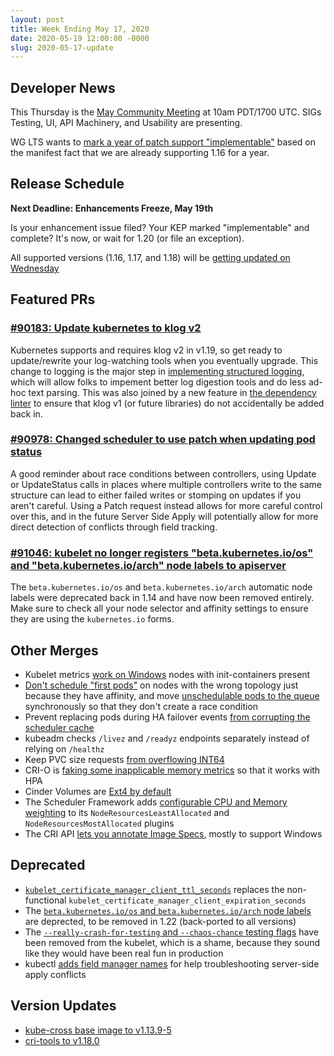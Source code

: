 ```yaml
---
layout: post
title: Week Ending May 17, 2020
date: 2020-05-19 12:00:00 -0000
slug: 2020-05-17-update
---
```


## Developer News

This Thursday is the [May Community Meeting](https://bit.ly/k8scommunity) at 10am PDT/1700 UTC.  SIGs Testing, UI, API Machinery, and Usability are presenting.

WG LTS wants to [mark a year of patch support "implementable"](https://groups.google.com/forum/?utm_medium=email&utm_source=footer#!topic/kubernetes-dev/tOe2UFB_weQ) based on the manifest fact that we are already supporting 1.16 for a year.

## Release Schedule

**Next Deadline: Enhancements Freeze, May 19th**

Is your enhancement issue filed?  Your KEP marked "implementable" and complete?  It's now, or wait for 1.20 (or file an exception).

All supported versions (1.16, 1.17, and 1.18) will be [getting updated on Wednesday](https://github.com/kubernetes/sig-release/blob/master/releases/patch-releases.md)

## Featured PRs

### [#90183: Update kubernetes to klog v2](https://github.com/kubernetes/kubernetes/pull/90183)

Kubernetes supports and requires klog v2 in v1.19, so get ready to update/rewrite your log-watching tools when you eventually upgrade. This change to logging is the major step in [implementing structured logging](https://github.com/kubernetes/enhancements/blob/master/keps/sig-instrumentation/20191115-structured-logging.md), which will allow folks to impement better log digestion tools and do less ad-hoc text parsing. This was also joined by a new feature in [the dependency linter](https://github.com/kubernetes/kubernetes/pull/91213) to ensure that klog v1 (or future libraries) do not accidentally be added back in.

### [#90978: Changed scheduler to use patch when updating pod status](https://github.com/kubernetes/kubernetes/pull/90978)

A good reminder about race conditions between controllers, using Update or UpdateStatus calls in places where multiple controllers write to the same structure can lead to either failed writes or stomping on updates if you aren't careful. Using a Patch request instead allows for more careful control over this, and in the future Server Side Apply will potentially allow for more direct detection of conflicts through field tracking.

### [#91046: kubelet no longer registers "beta.kubernetes.io/os" and "beta.kubernetes.io/arch" node labels to apiserver](https://github.com/kubernetes/kubernetes/pull/91046)

The `beta.kubernetes.io/os` and `beta.kubernetes.io/arch` automatic node labels were deprecated back in 1.14 and have now been removed entirely. Make sure to check all your node selector and affinity settings to ensure they are using the `kubernetes.io` forms.

## Other Merges

* Kubelet metrics [work on Windows](https://github.com/kubernetes/kubernetes/pull/90554) nodes with init-containers present
* [Don't schedule "first pods"](https://github.com/kubernetes/kubernetes/pull/91168) on nodes with the wrong topology just because they have affinity, and move [unschedulable pods to the queue](https://github.com/kubernetes/kubernetes/pull/90660) synchronously so that they don't create a race condition
* Prevent replacing pods during HA failover events [from corrupting the scheduler cache](https://github.com/kubernetes/kubernetes/pull/91126)
* kubeadm checks `/livez` and `/readyz` endpoints separately instead of relying on `/healthz`
* Keep PVC size requests [from overflowing INT64](https://github.com/kubernetes/kubernetes/pull/90907)
* CRI-O is [faking some inapplicable memory metrics](https://github.com/kubernetes/kubernetes/pull/88734) so that it works with HPA
* Cinder Volumes are [Ext4 by default](https://github.com/kubernetes/kubernetes/pull/90608)
* The Scheduler Framework adds [configurable CPU and Memory weighting](https://github.com/kubernetes/kubernetes/pull/90544) to its `NodeResourcesLeastAllocated` and `NodeResourcesMostAllocated` plugins
* The CRI API [lets you annotate Image Specs](https://github.com/kubernetes/kubernetes/pull/90061), mostly to support Windows

## Deprecated

* [`kubelet_certificate_manager_client_ttl_seconds`](https://github.com/kubernetes/kubernetes/pull/91148) replaces the non-functional `kubelet_certificate_manager_client_expiration_seconds`
* The [`beta.kubernetes.io/os` and `beta.kubernetes.io/arch` node labels](https://github.com/kubernetes/kubernetes/pull/91046) are deprected, to be removed in 1.22 (back-ported to all versions)
* The [`--really-crash-for-testing` and  `--chaos-chance` testing flags](https://github.com/kubernetes/kubernetes/pull/90499) have been removed from the kubelet, which is a shame, because they sound like they would have been real fun in production
* kubectl [adds field manager names](https://github.com/kubernetes/kubernetes/pull/88885) for help troubleshooting server-side apply conflicts

## Version Updates

* [kube-cross base image to v1.13.9-5](https://github.com/kubernetes/kubernetes/pull/90966)
* [cri-tools to v1.18.0](https://github.com/kubernetes/kubernetes/pull/89720)
